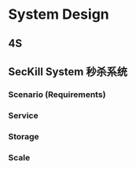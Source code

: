 # System Design

## 4S

## SecKill System 秒杀系统
### Scenario (Requirements)
### Service
### Storage
### Scale

